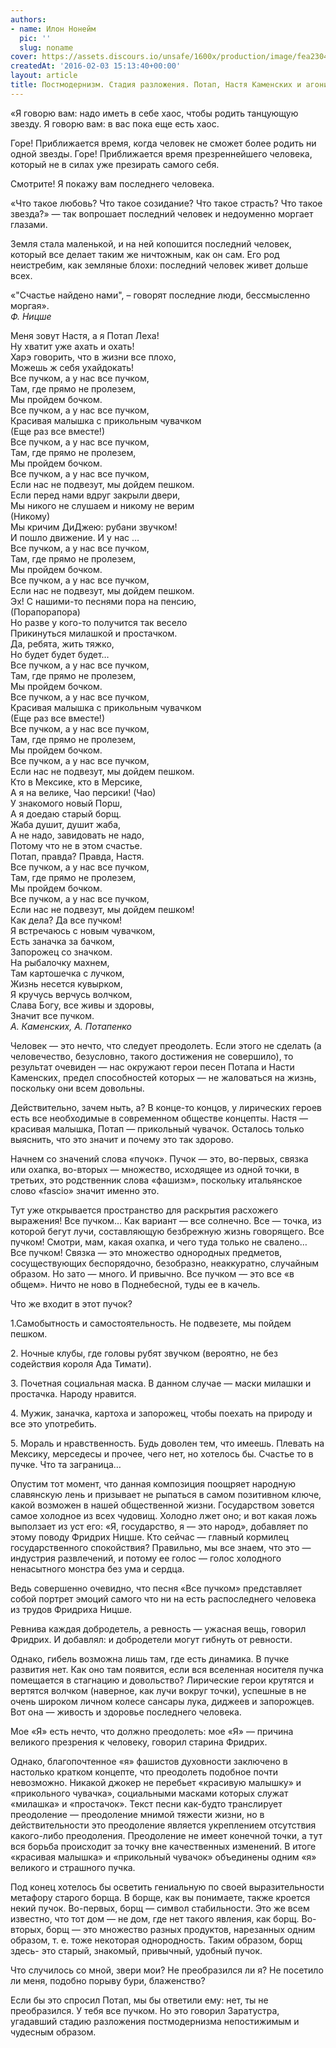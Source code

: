```yaml
---
authors:
- name: Илон Нонейм
  pic: ''
  slug: noname
cover: https://assets.discours.io/unsafe/1600x/production/image/fea23040-90e6-11e8-b664-798ed379bf02.jpeg
createdAt: '2016-02-03 15:13:40+00:00'
layout: article
title: Постмодернизм. Стадия разложения. Потап, Настя Каменских и агония Сверхчеловека
---
```


«Я говорю вам: надо иметь в себе хаос, чтобы родить танцующую звезду. Я говорю вам: в вас пока еще есть хаос. 

Горе! Приближается время, когда человек не сможет более родить ни одной звезды. Горе! Приближается время презреннейшего человека, который не в силах уже презирать самого себя. 

Смотрите! Я покажу вам последнего человека. 

«Что такое любовь? Что такое созидание? Что такое страсть? Что такое звезда?» — так вопрошает последний человек и недоуменно моргает глазами. 

Земля стала маленькой, и на ней копошится последний человек, который все делает таким же ничтожным, как он сам. Его род неистребим, как земляные блохи: последний человек живет дольше всех. 

«"Счастье найдено нами", – говорят последние люди, бессмысленно моргая».  
_Ф. Ницше_  


Меня зовут Настя, а я Потап Леха!  
Ну хватит уже ахать и охать!  
Харэ говорить, что в жизни все плохо,  
Можешь ж себя ухайдокать!  
Все пучком, а у нас все пучком,  
Там, где прямо не пролезем,  
Мы пройдем бочком.  
Все пучком, а у нас все пучком,  
Красивая малышка с прикольным чувачком  
(Еще раз все вместе!)  
Все пучком, а у нас все пучком,  
Там, где прямо не пролезем,  
Мы пройдем бочком.  
Все пучком, а у нас все пучком,  
Если нас не подвезут, мы дойдем пешком.  
Если перед нами вдруг закрыли двери,  
Мы никого не слушаем и никому не верим  
(Никому)  
Мы кричим ДиДжею: рубани звучком!  
И пошло движение. И у нас …  
Все пучком, а у нас все пучком,  
Там, где прямо не пролезем,  
Мы пройдем бочком.  
Все пучком, а у нас все пучком,  
Если нас не подвезут, мы дойдем пешком.  
Эх! С нашими-то песнями пора на пенсию,  
(Порапорапора)  
Но разве у кого-то получится так весело  
Прикинуться милашкой и простачком.  
Да, ребята, жить тяжко,  
Но будет будет будет…  
Все пучком, а у нас все пучком,  
Там, где прямо не пролезем,  
Мы пройдем бочком.  
Все пучком, а у нас все пучком,  
Красивая малышка с прикольным чувачком  
(Еще раз все вместе!)  
Все пучком, а у нас все пучком,  
Там, где прямо не пролезем,  
Мы пройдем бочком.  
Все пучком, а у нас все пучком,  
Если нас не подвезут, мы дойдем пешком.  
Кто в Мексике, кто в Мерсике,  
А я на велике, Чао персики! (Чао)  
У знакомого новый Порш,  
А я доедаю старый борщ.  
Жаба душит, душит жаба,  
А не надо, завидовать не надо,  
Потому что не в этом счастье.  
Потап, правда? Правда, Настя.  
Все пучком, а у нас все пучком,  
Там, где прямо не пролезем,  
Мы пройдем бочком.  
Все пучком, а у нас все пучком,  
Если нас не подвезут, мы дойдем пешком!  
Как дела? Да все пучком!  
Я встречаюсь с новым чувачком,  
Есть заначка за бачком,  
Запорожец со значком.  
На рыбалочку махнем,  
Там картошечка с лучком,  
Жизнь несется кувырком,  
Я кручусь верчусь волчком,  
Слава Богу, все живы и здоровы,  
Значит все пучком.  
_А. Каменских, А. Потапенко_

Человек — это нечто, что следует преодолеть. Если этого не сделать (а человечество, безусловно, такого достижения не совершило), то результат очевиден — нас окружают герои песен Потапа и Насти Каменских, предел способностей которых — не жаловаться на жизнь, поскольку они всем довольны. 

Действительно, зачем ныть, а? В конце-то концов, у лирических героев есть все необходимые в современном обществе концепты. Настя — красивая малышка, Потап — прикольный чувачок. Осталось только выяснить, что это значит и почему это так здорово. 

Начнем со значений слова «пучок». Пучок — это, во-первых, связка или охапка, во-вторых — множество, исходящее из одной точки, в третьих, это родственник слова «фашизм», поскольку итальянское слово «fascio» значит именно это. 

Тут уже открывается пространство для раскрытия расхожего выражения! Все пучком… Как вариант — все солнечно. Все — точка, из которой бегут лучи, составляющую безбрежную жизнь говорящего. Все пучком! Смотри, мам, какая охапка, и чего туда только не свалено… Все пучком! Связка — это множество однородных предметов, сосуществующих беспорядочно, безобразно, неаккуратно, случайным образом. Но зато — много. И привычно. Все пучком — это все «в общем». Ничто не ново в Поднебесной, туды ее в качель. 

Что же входит в этот пучок?

1.Самобытность и самостоятельность. Не подвезете, мы пойдем пешком.

2\. Ночные клубы, где головы рубят звучком (вероятно, не без содействия короля Ада Тимати). 

3\. Почетная социальная маска. В данном случае — маски милашки и простачка. Народу нравится.

4\. Мужик, заначка, картоха и запорожец, чтобы поехать на природу и все это употребить. 

5\. Мораль и нравственность. Будь доволен тем, что имеешь. Плевать на Мексику, мерседесы и прочее, чего нет, но хотелось бы. Счастье то в пучке. Что та заграница…

Опустим тот момент, что данная композиция поощряет народную славянскую лень и призывает не рыпаться в самом позитивном ключе, какой возможен в нашей общественной жизни. Государством зовется самое холодное из всех чудовищ. Холодно лжет оно; и вот какая ложь выползает из уст его: «Я, государство, я — это народ», добавляет по этому поводу Фридрих Ницше. Кто сейчас — главный кормилец государственного спокойствия? Правильно, мы все знаем, что это — индустрия развлечений, и потому ее голос — голос холодного ненасытного монстра без ума и сердца. 

Ведь совершенно очевидно, что песня «Все пучком» представляет собой портрет эмоций самого что ни на есть распоследнего человека из трудов Фридриха Ницше. 

Ревнива каждая добродетель, а ревность — ужасная вещь, говорил Фридрих. И добавлял: и добродетели могут гибнуть от ревности. 

Однако, гибель возможна лишь там, где есть динамика. В пучке развития нет. Как оно там появится, если вся вселенная носителя пучка помещается в стагнацию и довольство? Лирические герои крутятся и вертятся волчком (наверное, как лучи вокруг точки), успешные в не очень широком личном колесе сансары лука, диджеев и запорожцев. Вот она — живость и здоровье последнего человека. 

Мое «Я» есть нечто, что должно преодолеть: мое «Я» — причина великого презрения к человеку, говорил старина Фридрих. 

Однако, благопочтенное «я» фашистов духовности заключено в настолько кратком концепте, что преодолеть подобное почти невозможно. Никакой джокер не перебьет «красивую малышку» и «прикольного чувачка», социальными масками которых служат «милашка» и «простачок». Текст песни как-будто транслирует преодоление — преодоление мнимой тяжести жизни, но в действительности это преодоление является укреплением отсутствия какого-либо преодоления. Преодоление не имеет конечной точки, а тут вся борьба происходит за точку вне качественных изменений. В итоге «красивая малышка» и «прикольный чувачок» объединены одним «я» великого и страшного пучка.

Под конец хотелось бы осветить гениальную по своей выразительности метафору старого борща. В борще, как вы понимаете, также кроется некий пучок. Во-первых, борщ — символ стабильности. Это же всем известно, что тот дом — не дом, где нет такого явления, как борщ. Во-вторых, борщ — это множество разных продуктов, нарезанных одним образом, т. е. тоже некоторая однородность. Таким образом, борщ здесь- это старый, знакомый, привычный, удобный пучок. 

Что случилось со мной, звери мои? Не преобразился ли я? Не посетило ли меня, подобно порыву бури, блаженство?

Если бы это спросил Потап, мы бы ответили ему: нет, ты не преобразился. У тебя все пучком. Но это говорил Заратустра, угадавший стадию разложения постмодернизма непостижимым и чудесным образом.